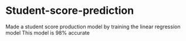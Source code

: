 # Student-score-prediction
Made a student score production model by training the linear regression model
This model is 98% accurate 
